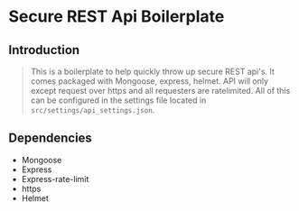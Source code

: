 # Secure REST Api Boilerplate

## Introduction

> This is a boilerplate to help quickly throw up secure REST api's. It comes packaged with Mongoose, express, helmet. API will only except request over https and all requesters are ratelimited. All of this can be configured in the settings file located in `src/settings/api_settings.json`.

## Dependencies
- Mongoose
- Express
- Express-rate-limit
- https
- Helmet